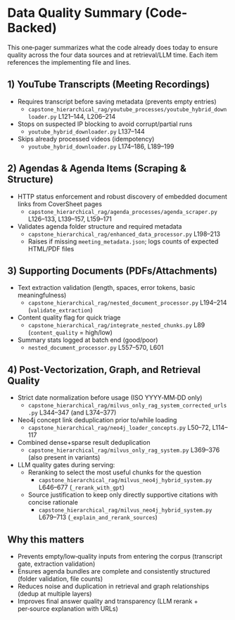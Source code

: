 # Data Quality Summary (Code-Backed)

This one‑pager summarizes what the code already does today to ensure quality across the four data sources and at retrieval/LLM time. Each item references the implementing file and lines.

## 1) YouTube Transcripts (Meeting Recordings)
- Requires transcript before saving metadata (prevents empty entries)
  - `capstone_hierarchical_rag/youtube_processes/youtube_hybrid_downloader.py` L121–144, L206–214
- Stops on suspected IP blocking to avoid corrupt/partial runs
  - `youtube_hybrid_downloader.py` L137–144
- Skips already processed videos (idempotency)
  - `youtube_hybrid_downloader.py` L174–186, L189–199

## 2) Agendas & Agenda Items (Scraping & Structure)
- HTTP status enforcement and robust discovery of embedded document links from CoverSheet pages
  - `capstone_hierarchical_rag/agenda_processes/agenda_scraper.py` L126–133, L139–157, L159–171
- Validates agenda folder structure and required metadata
  - `capstone_hierarchical_rag/enhanced_data_processor.py` L198–213
  - Raises if missing `meeting_metadata.json`; logs counts of expected HTML/PDF files

## 3) Supporting Documents (PDFs/Attachments)
- Text extraction validation (length, spaces, error tokens, basic meaningfulness)
  - `capstone_hierarchical_rag/nested_document_processor.py` L194–214 (`validate_extraction`)
- Content quality flag for quick triage
  - `capstone_hierarchical_rag/integrate_nested_chunks.py` L89 (`content_quality` = high/low)
- Summary stats logged at batch end (good/poor)
  - `nested_document_processor.py` L557–570, L601

## 4) Post‑Vectorization, Graph, and Retrieval Quality
- Strict date normalization before usage (ISO YYYY‑MM‑DD only)
  - `capstone_hierarchical_rag/milvus_only_rag_system_corrected_urls.py` L344–347 (and L374–377)
- Neo4j concept link deduplication prior to/while loading
  - `capstone_hierarchical_rag/neo4j_loader_concepts.py` L50–72, L114–117
- Combined dense+sparse result deduplication
  - `capstone_hierarchical_rag/milvus_only_rag_system.py` L369–376 (also present in variants)
- LLM quality gates during serving:
  - Reranking to select the most useful chunks for the question
    - `capstone_hierarchical_rag/milvus_neo4j_hybrid_system.py` L646–677 (`_rerank_with_gpt`)
  - Source justification to keep only directly supportive citations with concise rationale
    - `capstone_hierarchical_rag/milvus_neo4j_hybrid_system.py` L679–713 (`_explain_and_rerank_sources`)

## Why this matters
- Prevents empty/low‑quality inputs from entering the corpus (transcript gate, extraction validation)
- Ensures agenda bundles are complete and consistently structured (folder validation, file counts)
- Reduces noise and duplication in retrieval and graph relationships (dedup at multiple layers)
- Improves final answer quality and transparency (LLM rerank + per‑source explanation with URLs) 